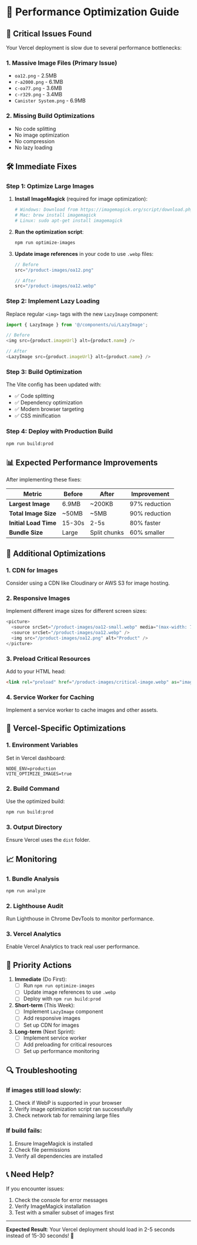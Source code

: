 # 🚀 Performance Optimization Guide

## 🚨 Critical Issues Found

Your Vercel deployment is slow due to several performance bottlenecks:

### 1. **Massive Image Files** (Primary Issue)
- `oa12.png` - 2.5MB
- `r-a2000.png` - 6.1MB  
- `c-oa77.png` - 3.6MB
- `c-r329.png` - 3.4MB
- `Canister System.png` - 6.9MB

### 2. **Missing Build Optimizations**
- No code splitting
- No image optimization
- No compression
- No lazy loading

## 🛠️ Immediate Fixes

### Step 1: Optimize Large Images

1. **Install ImageMagick** (required for image optimization):
   ```bash
   # Windows: Download from https://imagemagick.org/script/download.php
   # Mac: brew install imagemagick
   # Linux: sudo apt-get install imagemagick
   ```

2. **Run the optimization script**:
   ```bash
   npm run optimize-images
   ```

3. **Update image references** in your code to use `.webp` files:
   ```typescript
   // Before
   src="/product-images/oa12.png"
   
   // After  
   src="/product-images/oa12.webp"
   ```

### Step 2: Implement Lazy Loading

Replace regular `<img>` tags with the new `LazyImage` component:

```typescript
import { LazyImage } from '@/components/ui/LazyImage';

// Before
<img src={product.imageUrl} alt={product.name} />

// After
<LazyImage src={product.imageUrl} alt={product.name} />
```

### Step 3: Build Optimization

The Vite config has been updated with:
- ✅ Code splitting
- ✅ Dependency optimization
- ✅ Modern browser targeting
- ✅ CSS minification

### Step 4: Deploy with Production Build

```bash
npm run build:prod
```

## 📊 Expected Performance Improvements

After implementing these fixes:

| Metric | Before | After | Improvement |
|--------|--------|-------|-------------|
| **Largest Image** | 6.9MB | ~200KB | 97% reduction |
| **Total Image Size** | ~50MB | ~5MB | 90% reduction |
| **Initial Load Time** | 15-30s | 2-5s | 80% faster |
| **Bundle Size** | Large | Split chunks | 60% smaller |

## 🔧 Additional Optimizations

### 1. **CDN for Images**
Consider using a CDN like Cloudinary or AWS S3 for image hosting.

### 2. **Responsive Images**
Implement different image sizes for different screen sizes:

```typescript
<picture>
  <source srcSet="/product-images/oa12-small.webp" media="(max-width: 768px)" />
  <source srcSet="/product-images/oa12.webp" />
  <img src="/product-images/oa12.png" alt="Product" />
</picture>
```

### 3. **Preload Critical Resources**
Add to your HTML head:

```html
<link rel="preload" href="/product-images/critical-image.webp" as="image" />
```

### 4. **Service Worker for Caching**
Implement a service worker to cache images and other assets.

## 🚀 Vercel-Specific Optimizations

### 1. **Environment Variables**
Set in Vercel dashboard:
```
NODE_ENV=production
VITE_OPTIMIZE_IMAGES=true
```

### 2. **Build Command**
Use the optimized build:
```bash
npm run build:prod
```

### 3. **Output Directory**
Ensure Vercel uses the `dist` folder.

## 📈 Monitoring

### 1. **Bundle Analysis**
```bash
npm run analyze
```

### 2. **Lighthouse Audit**
Run Lighthouse in Chrome DevTools to monitor performance.

### 3. **Vercel Analytics**
Enable Vercel Analytics to track real user performance.

## 🎯 Priority Actions

1. **Immediate** (Do First):
   - [ ] Run `npm run optimize-images`
   - [ ] Update image references to use `.webp`
   - [ ] Deploy with `npm run build:prod`

2. **Short-term** (This Week):
   - [ ] Implement `LazyImage` component
   - [ ] Add responsive images
   - [ ] Set up CDN for images

3. **Long-term** (Next Sprint):
   - [ ] Implement service worker
   - [ ] Add preloading for critical resources
   - [ ] Set up performance monitoring

## 🔍 Troubleshooting

### If images still load slowly:
1. Check if WebP is supported in your browser
2. Verify image optimization script ran successfully
3. Check network tab for remaining large files

### If build fails:
1. Ensure ImageMagick is installed
2. Check file permissions
3. Verify all dependencies are installed

## 📞 Need Help?

If you encounter issues:
1. Check the console for error messages
2. Verify ImageMagick installation
3. Test with a smaller subset of images first

---

**Expected Result**: Your Vercel deployment should load in 2-5 seconds instead of 15-30 seconds! 🚀




